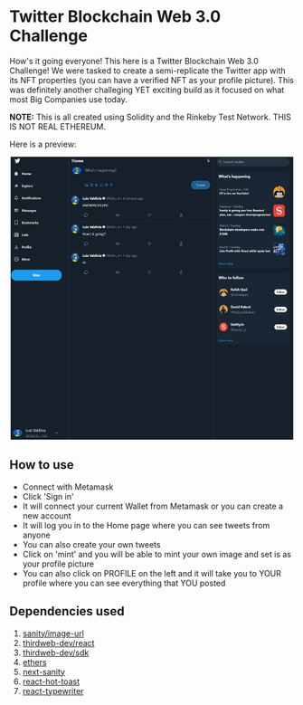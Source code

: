 # Twitter Blockchain Web 3.0 Challenge

How's it going everyone! This here is a Twitter Blockchain Web 3.0 Challenge! We were tasked to create a semi-replicate
the Twitter app with its NFT properties (you can have a verified NFT as your profile picture). This was definitely another challeging YET exciting build as it focused on what most Big Companies use today.

**NOTE:** This is all created using Solidity and the Rinkeby Test Network. THIS IS NOT REAL ETHEREUM.

Here is a preview:

<!-- ![](/assets/tred.JPG|width=400px) -->
<p align="center" width="100">
<img src="/assets/tred.JPG" width="500" height="500"/>
</p>

## How to use

- Connect with Metamask
- Click 'Sign in'
- It will connect your current Wallet from Metamask or you can create a new account
- It will log you in to the Home page where you can see tweets from anyone
- You can also create your own tweets
- Click on 'mint' and you will be able to mint your own image and set is as your profile picture
- You can also click on PROFILE on the left and it will take you to YOUR profile where you can see
  everything that YOU posted

## Dependencies used

1. [sanity/image-url](https://www.sanity.io/docs/image-url)
2. [thirdweb-dev/react](https://portal.thirdweb.com/learn-thirdweb)
3. [thirdweb-dev/sdk](https://portal.thirdweb.com/learn-thirdweb)
4. [ethers](https://github.com/ethers-io/ethers.js)
5. [next-sanity](https://www.npmjs.com/package/next-sanity)
6. [react-hot-toast](https://react-hot-toast.com/)
7. [react-typewriter](https://github.com/ianbjorndilling/react-typewriter)
